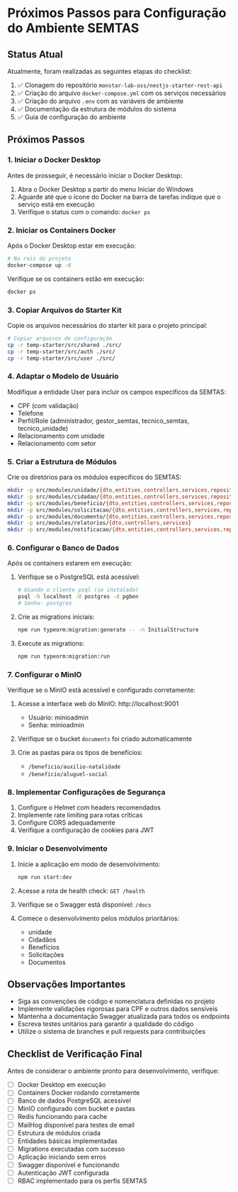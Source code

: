 # Próximos Passos para Configuração do Ambiente SEMTAS

## Status Atual

Atualmente, foram realizadas as seguintes etapas do checklist:

1. ✅ Clonagem do repositório `monstar-lab-oss/nestjs-starter-rest-api`
2. ✅ Criação do arquivo `docker-compose.yml` com os serviços necessários
3. ✅ Criação do arquivo `.env` com as variáveis de ambiente
4. ✅ Documentação da estrutura de módulos do sistema
5. ✅ Guia de configuração do ambiente

## Próximos Passos

### 1. Iniciar o Docker Desktop

Antes de prosseguir, é necessário iniciar o Docker Desktop:

1. Abra o Docker Desktop a partir do menu Iniciar do Windows
2. Aguarde até que o ícone do Docker na barra de tarefas indique que o serviço está em execução
3. Verifique o status com o comando: `docker ps`

### 2. Iniciar os Containers Docker

Após o Docker Desktop estar em execução:

```bash
# Na raiz do projeto
docker-compose up -d
```

Verifique se os containers estão em execução:

```bash
docker ps
```

### 3. Copiar Arquivos do Starter Kit

Copie os arquivos necessários do starter kit para o projeto principal:

```bash
# Copiar arquivos de configuração
cp -r temp-starter/src/shared ./src/
cp -r temp-starter/src/auth ./src/
cp -r temp-starter/src/user ./src/
```

### 4. Adaptar o Modelo de Usuário

Modifique a entidade User para incluir os campos específicos da SEMTAS:

- CPF (com validação)
- Telefone
- Perfil/Role (administrador, gestor_semtas, tecnico_semtas, tecnico_unidade)
- Relacionamento com unidade
- Relacionamento com setor

### 5. Criar a Estrutura de Módulos

Crie os diretórios para os módulos específicos do SEMTAS:

```bash
mkdir -p src/modules/unidade/{dto,entities,controllers,services,repositories}
mkdir -p src/modules/cidadao/{dto,entities,controllers,services,repositories}
mkdir -p src/modules/beneficio/{dto,entities,controllers,services,repositories}
mkdir -p src/modules/solicitacao/{dto,entities,controllers,services,repositories}
mkdir -p src/modules/documento/{dto,entities,controllers,services,repositories}
mkdir -p src/modules/relatorios/{dto,controllers,services}
mkdir -p src/modules/notificacao/{dto,entities,controllers,services,repositories}
```

### 6. Configurar o Banco de Dados

Após os containers estarem em execução:

1. Verifique se o PostgreSQL está acessível:
   ```bash
   # Usando o cliente psql (se instalado)
   psql -h localhost -U postgres -d pgben
   # Senha: postgres
   ```

3. Crie as migrations iniciais:
   ```bash
   npm run typeorm:migration:generate -- -n InitialStructure
   ```

4. Execute as migrations:
   ```bash
   npm run typeorm:migration:run
   ```

### 7. Configurar o MinIO

Verifique se o MinIO está acessível e configurado corretamente:

1. Acesse a interface web do MinIO: http://localhost:9001
   - Usuário: minioadmin
   - Senha: minioadmin

2. Verifique se o bucket `documents` foi criado automaticamente

3. Crie as pastas para os tipos de benefícios:
   - `/beneficio/auxilio-natalidade`
   - `/beneficio/aluguel-social`

### 8. Implementar Configurações de Segurança

1. Configure o Helmet com headers recomendados
2. Implemente rate limiting para rotas críticas
3. Configure CORS adequadamente
4. Verifique a configuração de cookies para JWT

### 9. Iniciar o Desenvolvimento

1. Inicie a aplicação em modo de desenvolvimento:
   ```bash
   npm run start:dev
   ```

2. Acesse a rota de health check: `GET /health`

3. Verifique se o Swagger está disponível: `/docs`

4. Comece o desenvolvimento pelos módulos prioritários:
   - unidade
   - Cidadãos
   - Benefícios
   - Solicitações
   - Documentos

## Observações Importantes

- Siga as convenções de código e nomenclatura definidas no projeto
- Implemente validações rigorosas para CPF e outros dados sensíveis
- Mantenha a documentação Swagger atualizada para todos os endpoints
- Escreva testes unitários para garantir a qualidade do código
- Utilize o sistema de branches e pull requests para contribuições

## Checklist de Verificação Final

Antes de considerar o ambiente pronto para desenvolvimento, verifique:

- [ ] Docker Desktop em execução
- [ ] Containers Docker rodando corretamente
- [ ] Banco de dados PostgreSQL acessível
- [ ] MinIO configurado com bucket e pastas
- [ ] Redis funcionando para cache
- [ ] MailHog disponível para testes de email
- [ ] Estrutura de módulos criada
- [ ] Entidades básicas implementadas
- [ ] Migrations executadas com sucesso
- [ ] Aplicação iniciando sem erros
- [ ] Swagger disponível e funcionando
- [ ] Autenticação JWT configurada
- [ ] RBAC implementado para os perfis SEMTAS